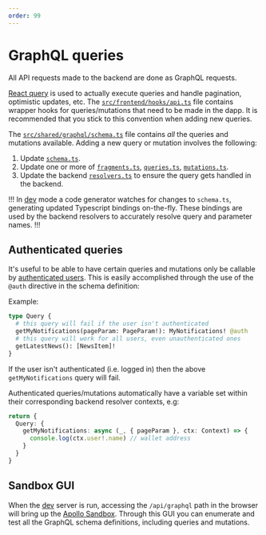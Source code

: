 ```yaml
---
order: 99
---
```


# GraphQL queries

All API requests made to the backend are done as GraphQL requests. 

[React query](https://tanstack.com/query/latest) is used to actually execute queries and handle pagination, optimistic updates, etc. The [`src/frontend/hooks/api.ts`](https://github.com/QuickDapp/QuickDapp/tree/master/src/frontend/hooks/api.ts) file contains wrapper hooks for queries/mutations that need to be made in the dapp. It is recommended that you stick to this convention when adding new queries.

The [`src/shared/graphql/schema.ts`](https://github.com/QuickDapp/QuickDapp/tree/master/src/shared/graphql/schema.ts) file contains _all_ the queries and mutations available. Adding a new query or mutation involves the following:

1. Update [`schema.ts`](https://github.com/QuickDapp/QuickDapp/tree/master/src/shared/graphql/schema.ts).
1. Update one or more of [`fragments.ts`](https://github.com/QuickDapp/QuickDapp/tree/master/src/shared/graphql/fragments.ts), [`queries.ts`](https://github.com/QuickDapp/QuickDapp/tree/master/src/shared/graphql/queries.ts), [`mutations.ts`](https://github.com/QuickDapp/QuickDapp/tree/master/src/shared/graphql/mutations.ts).
1. Update the backend [`resolvers.ts`](https://github.com/QuickDapp/QuickDapp/tree/master/src/shared/backend/graphql/resolvers.ts) to ensure the query gets handled in the backend.


!!!
In [dev](../command-line/dev.md) mode a code generator watches for changes to `schema.ts`, generating updated Typescript bindings on-the-fly. These bindings are used by the backend resolvers to accurately resolve query and parameter names.
!!!

## Authenticated queries

It's useful to be able to have certain queries and mutations only be callable by [authenticated users](../users/index.md). This is easily accomplished through the use of the `@auth` directive in the schema definition:

Example:

```graphql
type Query {
  # this query will fail if the user isn't authenticated
  getMyNotifications(pageParam: PageParam!): MyNotifications! @auth
  # this query will work for all users, even unauthenticated ones
  getLatestNews(): [NewsItem]!
}
```

If the user isn't authenticated (i.e. logged in) then the above `getMyNotifications` query will fail.

Authenticated queries/mutations automatically have a variable set within their corresponding backend resolver contexts, e.g:

```ts
return {
  Query: {
    getMyNotifications: async (_, { pageParam }, ctx: Context) => {
      console.log(ctx.user!.name) // wallet address
    }
  }
}
```


## Sandbox GUI

When the [dev](../command-line/dev.md) server is run, accessing the `/api/graphql` path in the browser will bring up the [Apollo Sandbox](https://www.apollographql.com/docs/graphos/explorer/sandbox). Through this GUI you can enumerate and test all the GraphQL schema definitions, including queries and mutations.
